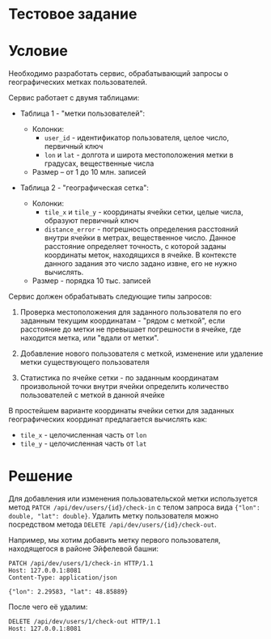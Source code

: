Тестовое задание
================

# Условие

Необходимо разработать сервис, обрабатывающий запросы о географических метках пользователей.

Сервис работает с двумя таблицами:

- Таблица 1 - "метки пользователей":
  - Колонки:
    - `user_id` - идентификатор пользователя, целое число, первичный ключ
    - `lon` и `lat` - долгота и широта местоположения метки в градусах, вещественные числа
  - Размер – от 1 до 10 млн. записей

- Таблица 2 - "географическая сетка":
  - Колонки:
    - `tile_x` и `tile_y` - координаты ячейки сетки, целые числа, образуют первичный ключ
    - `distance_error` - погрешность определения расстояний внутри ячейки в метрах, вещественное число. Данное расстояние определяет точность, с которой заданы координаты меток, находящихся в ячейке. В контексте данного задания это число задано извне, его не нужно вычислять.
  - Размер - порядка 10 тыс. записей

Сервис должен обрабатывать следующие типы запросов:

1. Проверка местоположения для заданного пользователя по его заданным текущим координатам - "рядом с меткой", если расстояние до метки не превышает погрешности в ячейке, где находится метка, или "вдали от метки".

2. Добавление нового пользователя с меткой, изменение или удаление метки существующего пользователя

3. Статистика по ячейке сетки - по заданным координатам произвольной точки внутри ячейки определить количество пользователей с меткой в данной ячейке

В простейшем варианте координаты ячейки сетки для заданных географических координат предлагается вычислять как:

- `tile_x` - целочисленная часть от `lon`
- `tile_y` - целочисленная часть от `lat`

# Решение

Для добавления или изменения пользовательской метки используется метод `PATCH /api/dev/users/{id}/check-in` с телом запроса вида `{"lon": double, "lat": double}`. Удалить метку пользователя можно посредством метода `DELETE /api/dev/users/{id}/check-out`.

Например, мы хотим добавить метку первого пользователя, находящегося в районе Эйфелевой башни:

```http
PATCH /api/dev/users/1/check-in HTTP/1.1
Host: 127.0.0.1:8081
Content-Type: application/json

{"lon": 2.29583, "lat": 48.85889}
```

После чего её удалим:

```http
DELETE /api/dev/users/1/check-out HTTP/1.1
Host: 127.0.0.1:8081
```

